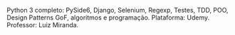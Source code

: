 Python 3 completo: PySide6, Django, Selenium, Regexp, Testes, TDD, POO, Design Patterns GoF, algoritmos e programação.
Plataforma: Udemy.
Professor: Luiz Miranda.
